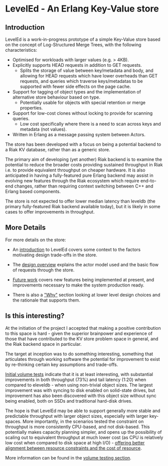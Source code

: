 # LevelEd - An Erlang Key-Value store

## Introduction

LevelEd is a work-in-progress prototype of a simple Key-Value store based on the concept of Log-Structured Merge Trees, with the following characteristics:

- Optimised for workloads with larger values (e.g. > 4KB).
- Explicitly supports HEAD requests in addition to GET requests. 
  - Splits the storage of value between key/metadata and body, and allowing for HEAD requests which have lower overheads than GET requests, and queries which traverse keys/metadatas to be supported with fewer side effects on the page cache.
- Support for tagging of object types and the implementation of alternative store behaviour based on type.
  - Potentially usable for objects with special retention or merge properties.
- Support for low-cost clones without locking to provide for scanning queries.
  - Low cost specifically where there is a need to scan across keys and metadata (not values).
- Written in Erlang as a message passing system between Actors.

The store has been developed with a focus on being a potential backend to a Riak KV database, rather than as a generic store.  

The primary aim of developing (yet another) Riak backend is to examine the potential to reduce the broader costs providing sustained throughput in Riak i.e. to provide equivalent throughput on cheaper hardware.  It is also anticipated in having a fully-featured pure Erlang backend may assist in evolving new features through the Riak ecosystem  which require end-to-end changes, rather than requiring context switching between C++ and Erlang based components.

The store is not expected to offer lower median latency than leveldb (the primary fully-featured Riak backend available today), but it is likely in some cases to offer improvements in throughput.

## More Details

For more details on the store:

- An [introduction](docs/INTRO.md) to LevelEd covers some context to the factors motivating design trade-offs in the store.

- The [design overview](docs/DESIGN.md) explains the actor model used and the basic flow of requests through the store.

- [Future work](docs/FUTURE.md) covers new features being implemented at present, and improvements necessary to make the system production ready.

- There is also a ["Why"](docs/WHY.md) section looking at lower level design choices and the rationale that supports them.

## Is this interesting?

At the initiation of the project I accepted that making a positive contribution to this space is hard - given the superior brainpower and experience of those that have contributed to the KV store problem space in general, and the Riak backend space in particular.

The target at inception was to do something interesting, something that articulates through working software the potential for improvement to exist by re-thinking certain key assumptions and trade-offs.

[Initial volume tests](docs/VOLUME.md) indicate that it is at least interesting, with substantial improvements in both throughput (73%) and tail latency (1:20) when compared to eleveldb - when using non-trivial object sizes.  The largest improvement was with syncing to disk enabled on solid-state drives, but improvement has also been discovered with this object size without sync being enabled, both on SSDs and traditional hard-disk drives.

The hope is that LevelEd may be able to support generally more stable and predictable throughput with larger object sizes, especially with larger key-spaces.  More importantly, in the scenarios tested the constraint on throughput is more consistently CPU-based, and not disk-based.  This potentially makes capacity planning simpler, and opens up the possibility of scaling out to equivalent throughput at much lower cost (as CPU is relatively low cost when compared to disk space at high I/O) - [offering better alignment between resource constraints and the cost of resource](docs/INTRO.md).

More information can be found in the [volume testing section](docs/VOLUME.md).